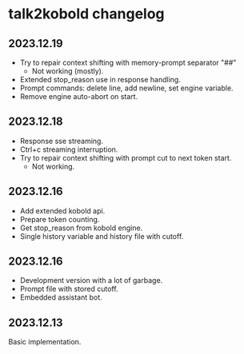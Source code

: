 # talk2kobold changelog

## 2023.12.19

- Try to repair context shifting with memory-prompt separator "##"
    - Not working (mostly).
- Extended stop_reason use in response handling.
- Prompt commands: delete line, add newline, set engine variable.
- Remove engine auto-abort on start.

## 2023.12.18

- Response sse streaming.
- Ctrl+c streaming interruption.
- Try to repair context shifting with prompt cut to next token start.
    - Not working.

## 2023.12.16

- Add extended kobold api.
- Prepare token counting.
- Get stop_reason from kobold engine.
- Single history variable and history file with cutoff.

## 2023.12.16

- Development version with a lot of garbage.
- Prompt file with stored cutoff.
- Embedded assistant bot.

## 2023.12.13

Basic implementation.
